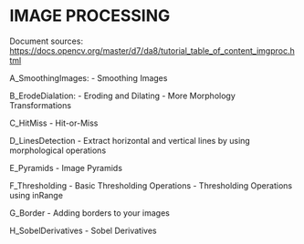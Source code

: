 # IMAGE PROCESSING
Document sources: https://docs.opencv.org/master/d7/da8/tutorial_table_of_content_imgproc.html

A_SmoothingImages: 
	- Smoothing Images

B_ErodeDialation: 
	- Eroding and Dilating
	- More Morphology Transformations

C_HitMiss
	- Hit-or-Miss

D_LinesDetection
	- Extract horizontal and vertical lines by using morphological operations

E_Pyramids
	- Image Pyramids

F_Thresholding
	- Basic Thresholding Operations
	- Thresholding Operations using inRange

G_Border
	- Adding borders to your images

H_SobelDerivatives
	- Sobel Derivatives